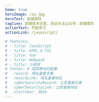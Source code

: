 ```yaml
---
home: true
heroImage: /sy.jpg
heroText: 前端南玖
tagline: 前端技术分享，欢迎关注公众号：前端南玖
actionText: 开始学习
actionLink: /javascript/

# features:
# - title: JavaScript
# - title: HTML & CSS
# - title: Vue
# - title: Webpack
# - title: 小程序
# footer: # 底部模块的配置
#   record: 域名备案文案
#   recordLink: 域名备案地址
#   cyberSecurityRecord: 公安备案文案
#   cyberSecurityLink: 公安备案地址
#   startYear: 2018
---
```

